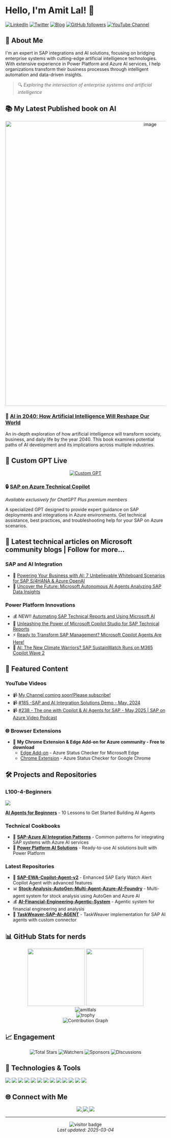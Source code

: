 # Hello, I'm Amit Lal! 👋

[![LinkedIn](https://img.shields.io/badge/LinkedIn-amitlal-blue?style=flat-square&logo=linkedin)](https://linkedin.com/in/amitlal)
[![Twitter](https://img.shields.io/badge/Twitter-amitlalamitlal-1DA1F2?style=flat-square&logo=twitter&logoColor=white)](https://x.com/amitlalamitlal)
[![Blog](https://img.shields.io/badge/medium.com-green?style=flat-square&logo=blogger&logoColor=white)](https://medium.com/@amitlalyt)
[![GitHub followers](https://img.shields.io/github/followers/amitlals?label=Follow&style=social)](https://github.com/amitlals)
[![YouTube Channel](https://img.shields.io/badge/YouTube-Subscribe-red?style=flat-square&logo=youtube&logoColor=white)](www.youtube.com/@AI-with-AmitLal)

## 💼 About Me

I'm an expert in SAP integrations and AI solutions, focusing on bridging enterprise systems with cutting-edge artificial intelligence technologies. With extensive experience in Power Platform and Azure AI services, I help organizations transform their business processes through intelligent automation and data-driven insights.

> 🔍 *Exploring the intersection of enterprise systems and artificial intelligence*

## 📚 My Latest Published book on AI

<div align="center">
  <a href="https://www.amazon.com/AI-2040-Artificial-Intelligence-Reshape-ebook/dp/B0DNQ1N4G1">
    <img width="894" alt="image" src="https://github.com/user-attachments/assets/1571e138-bbd4-4d7e-ae5c-693c24fd92d1" />

  </a>
</div>

### 📖 [AI in 2040: How Artificial Intelligence Will Reshape Our World](https://www.amazon.com/AI-2040-Artificial-Intelligence-Reshape-ebook/dp/B0DNQ1N4G1)

An in-depth exploration of how artificial intelligence will transform society, business, and daily life by the year 2040. This book examines potential paths of AI development and its implications across multiple industries.

## 🤖 Custom GPT Live

<div align="center">
  <a href="https://chatgpt.com/g/g-P0b7jVeUn-sap-on-azure-technical-copilot">
    <img src="https://img.shields.io/badge/ChatGPT-SAP_on_Azure_Technical_Copilot-74aa9c?style=for-the-badge&logo=openai&logoColor=white" alt="Custom GPT" />
  </a>
</div>

### 🔒 [SAP on Azure Technical Copilot](https://chatgpt.com/g/g-P0b7jVeUn-sap-on-azure-technical-copilot)
*Available exclusively for ChatGPT Plus premium members*

A specialized GPT designed to provide expert guidance on SAP deployments and integrations in Azure environments. Get technical assistance, best practices, and troubleshooting help for your SAP on Azure scenarios.

## 📝 Latest technical articles on Microsoft community blogs | Follow for more...

### SAP and AI Integration
- 🚀 [Powering Your Business with AI: 7 Unbelievable Whiteboard Scenarios for SAP S/4HANA & Azure OpenAI](https://techcommunity.microsoft.com/blog/azure-ai-services-blog/powering-your-business-with-ai-7-unbelievable-whiteboard-scenarios-for-sap-s4han/3790982)
- 🔮 [Uncover the Future: Microsoft Autonomous AI Agents Analyzing SAP Data Insights](https://techcommunity.microsoft.com/blog/azure-ai-services-blog/uncover-the-future-microsoft-autonomous-ai-agents-analyzing-sap-data-insights/4005307)

### Power Platform Innovations
- 💰 NEW!! [Automating SAP Technical Reports and Using Microsoft AI](https://community.powerplatform.com/blogs/post/?postid=b738010c-c5fa-ef11-be20-6045bdf03fcb)
- 🤖 [Unleashing the Power of Microsoft Copilot Studio for SAP Technical Reports](https://community.powerplatform.com/blogs/post/?postid=b04a1e37-8964-ef11-bfe3-6045bda6da2f)
- ⚡ [Ready to Transform SAP Management? Microsoft Copilot Agents Are Here!](https://community.powerplatform.com/blogs/post/?postid=6a8fb326-068d-ef11-ac21-6045bda6da2f)
- 🌱 [AI: The New Climate Warriors? SAP SustainWatch Runs on M365 Copilot Wave 2](https://community.powerplatform.com/blogs/post/?postid=243d8c38-1c7a-ef11-a671-7c1e52167d6c)

## 🎥 Featured Content

### YouTube Videos 
- 📹 [My Channel coming soon!Please subscribe!](https://www.youtube.com/@AI-with-AmitLal/)  
- 📹 [#185 -SAP and AI Integration Solutions Demo - May, 2024](https://www.youtube.com/watch?v=aTRwgu_dx08&t)
- 📹 [#238 - The one with Copilot & AI Agents for SAP - May,2025 | SAP on Azure Video Podcast](https://youtu.be/JM2MD3_tJRY?si=h4EGvTNTXWVNedFl&t=15) 

### 🌐 Browser Extensions 
- 📝 **My Chrome Extension & Edge Add-on for Azure community - Free to download**
  - [Edge Add-on](https://aka.ms/azurestatuschecker/) - Azure Status Checker for Microsoft Edge
  - [Chrome Extension](https://lnkd.in/gAKat9wb) - Azure Status Checker for Google Chrome

## 🛠️ Projects and Repositories

### L100-4-Beginners
<a href="https://github.com/microsoft/ai-agents-for-beginners">
  <img align="center" src="https://github-readme-stats.vercel.app/api/pin/?username=microsoft&repo=ai-agents-for-beginners&theme=react" />
</a>

**[AI Agents for Beginners](https://github.com/microsoft/ai-agents-for-beginners)** - 10 Lessons to Get Started Building AI Agents

### Technical Cookbooks
- 📘 **[SAP-Azure AI Integration Patterns](https://github.com/amitlals/sap-azure-ai-patterns)** - Common patterns for integrating SAP systems with Azure AI services
- 📗 **[Power Platform AI Solutions](https://github.com/amitlals/power-platform-ai-solutions)** - Ready-to-use AI solutions built with Power Platform

### Latest Repositories
- 🤖 **[SAP-EWA-Copilot-Agent-v2](https://github.com/amitlals/SAP-EWA-Copilot-Agent-v2)** - Enhanced SAP Early Watch Alert Copilot Agent with advanced features
- 📊 **[Stock-Analysis-AutoGen-Multi-Agent-Azure-AI-Foundry](https://github.com/amitlals/Stock-Analysis-AutoGen-Multi-Agent-Azure-AI-Foundry)** - Multi-agent system for stock analysis using AutoGen and Azure AI
- 💰 **[AI-Financial-Engineering-Agentic-System](https://github.com/amitlals/AI-Financial-Engineering-Agentic-System)** - Agentic system for financial engineering and analysis
- 🧩 **[TaskWeaver-SAP-AI-AGENT](https://github.com/amitlals/TaskWeaver-SAP-AI-AGENT)** - TaskWeaver implementation for SAP AI agents with custom connector

## 📊 GitHub Stats for nerds

<div align="center">
  <img height="180em" src="https://github-readme-stats.vercel.app/api?username=amitlals&show_icons=true&theme=react&include_all_commits=true&count_private=true"/>
  <img height="180em" src="https://github-readme-stats.vercel.app/api/top-langs/?username=amitlals&layout=compact&langs_count=7&theme=react"/>
</div>

<div align="center">
  <img src="https://github-readme-streak-stats.herokuapp.com/?user=amitlals&theme=react" alt="amitlals" />
</div>

<div align="center">
  <img src="https://github-profile-trophy.vercel.app/?username=amitlals&theme=onedark&column=7" alt="trophy" />
</div>

<div align="center">
  <img src="https://github-readme-activity-graph.vercel.app/graph?username=amitlals&theme=react-dark" alt="Contribution Graph" />
</div>

## 📈 Engagement

<div align="center">
  <img src="https://img.shields.io/github/stars/amitlals?style=for-the-badge&logo=github&color=yellow&label=Total%20Stars" alt="Total Stars" />
  <img src="https://img.shields.io/github/watchers/amitlals?style=for-the-badge&logo=github&color=blue&label=Watchers" alt="Watchers" />
  <img src="https://img.shields.io/github/sponsors/amitlals?style=for-the-badge&logo=github&color=pink&label=Sponsors" alt="Sponsors" />
  <img src="https://img.shields.io/github/discussions/amitlals/amitlals?style=for-the-badge&logo=github&color=green&label=Discussions" alt="Discussions" />
</div>

## 🔧 Technologies & Tools

![](https://img.shields.io/badge/Cloud-Azure-informational?style=flat&logo=microsoft-azure&logoColor=white&color=2bbc8a)
![](https://img.shields.io/badge/ERP-SAP-informational?style=flat&logo=sap&logoColor=white&color=2bbc8a)
![](https://img.shields.io/badge/Platform-PowerPlatform-informational?style=flat&logo=microsoft&logoColor=white&color=2bbc8a)
![](https://img.shields.io/badge/AI-AzureOpenAI-informational?style=flat&logo=openai&logoColor=white&color=2bbc8a)
![](https://img.shields.io/badge/Tool-CopilotStudio-informational?style=flat&logo=github&logoColor=white&color=2bbc8a)
![](https://img.shields.io/badge/Code-Python-informational?style=flat&logo=python&logoColor=white&color=2bbc8a)
![](https://img.shields.io/badge/Code-JavaScript-informational?style=flat&logo=javascript&logoColor=white&color=2bbc8a)
![](https://img.shields.io/badge/Tool-Docker-informational?style=flat&logo=docker&logoColor=white&color=2bbc8a)
![](https://img.shields.io/badge/Tool-Kubernetes-informational?style=flat&logo=kubernetes&logoColor=white&color=2bbc8a)
![](https://img.shields.io/badge/Framework-React-informational?style=flat&logo=react&logoColor=white&color=2bbc8a)
![](https://img.shields.io/badge/AI-MachineLearning-informational?style=flat&logo=tensorflow&logoColor=white&color=2bbc8a)
![](https://img.shields.io/badge/DB-SQL-informational?style=flat&logo=microsoft-sql-server&logoColor=white&color=2bbc8a)
![](https://img.shields.io/badge/Tool-VSCode-informational?style=flat&logo=visual-studio-code&logoColor=white&color=2bbc8a)

## 🌐 Connect with Me

<p align="center">
  <a href="https://linkedin.com/in/amitlal">
    <img src="https://img.shields.io/badge/-amitlal-blue?style=for-the-badge&logo=Linkedin&logoColor=white"/>
  </a>
  <a href="https://twitter.com/amitlalamitlal">
    <img src="https://img.shields.io/badge/-amitlalamitlal-1DA1F2?style=for-the-badge&logo=Twitter&logoColor=white"/>
  </a>
  <a href="https://blogspot.amitlal.com">
    <img src="https://img.shields.io/badge/-Blog-orange?style=for-the-badge&logo=blogger&logoColor=white"/>
  </a>
</p>

---

<!-- Visitor count and last updated timestamp -->
<p align="center">
  <img src="https://visitor-badge.laobi.icu/badge?page_id=amitlals.amitlals" alt="visitor badge"/>
  <br/>
  <i>Last updated: 2025-03-04</i>
</p>

